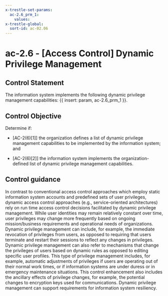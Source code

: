 ```yaml
---
x-trestle-set-params:
  ac-2.6_prm_1:
    values:
x-trestle-global:
  sort-id: ac-02.06
---
```


# ac-2.6 - \[Access Control\] Dynamic Privilege Management

## Control Statement

The information system implements the following dynamic privilege management capabilities: {{ insert: param, ac-2.6_prm_1 }}.

## Control Objective

Determine if:

- \[AC-2(6)[1]\] the organization defines a list of dynamic privilege management capabilities to be implemented by the information system; and

- \[AC-2(6)[2]\] the information system implements the organization-defined list of dynamic privilege management capabilities.

## Control guidance

In contrast to conventional access control approaches which employ static information system accounts and predefined sets of user privileges, dynamic access control approaches (e.g., service-oriented architectures) rely on run time access control decisions facilitated by dynamic privilege management. While user identities may remain relatively constant over time, user privileges may change more frequently based on ongoing mission/business requirements and operational needs of organizations. Dynamic privilege management can include, for example, the immediate revocation of privileges from users, as opposed to requiring that users terminate and restart their sessions to reflect any changes in privileges. Dynamic privilege management can also refer to mechanisms that change the privileges of users based on dynamic rules as opposed to editing specific user profiles. This type of privilege management includes, for example, automatic adjustments of privileges if users are operating out of their normal work times, or if information systems are under duress or in emergency maintenance situations. This control enhancement also includes the ancillary effects of privilege changes, for example, the potential changes to encryption keys used for communications. Dynamic privilege management can support requirements for information system resiliency.
